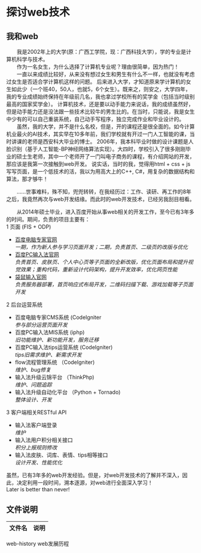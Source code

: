 # 探讨web技术

## 我和web
&emsp;&emsp;我是2002年上的大学(原：广西工学院，现：广西科技大学），学的专业是计算机科学与技术。  
&emsp;&emsp;作为一名女生，为什么选择了计算机专业呢？理由很简单，因为热门！  
&emsp;&emsp;一直以来成绩比较好，从来没有想过女生和男生有什么不一样，也就没有考虑过女生是否适合学计算机这样的问题。
后来进入大学，才知道原来学计算机的女生如此少（一个班40，50人，也就5，6个女生）。既来之，则安之，大学四年，我的专业成绩始终保持在年级前几名，我也拿过学校所有的奖学金（包括当时级别最高的国家奖学金）。
计算机技术，还是要以动手能力来说话，我的成绩虽然好，但是动手能力还是没法跟一些技术比较牛的男生比的。在当时，只能说，我是女生中少有的可以自己重装系统，自己动手写程序，独立完成作业和毕业设计的。
&emsp;&emsp;虽然，我的大学，并不是什么名校，但是，开的课程还是很全面的。如今计算机业最火的AI技术，其实早在10多年前，我们学校就有开过一门人工智能的课，当时讲课的老师是西安科大毕业的博士。
2006年，我本科毕业时做的设计课题是人脸识别（基于人工智能-BP神经网络算法实现）。大四时，学校引入了很多刚刚毕业的硕士生老师，其中一个老师开了一门叫电子商务的课程，有介绍网站的开发，那应该是我第一次接触到web开发。
说实话，当时的我，觉得用html + css + js 写写页面，是一个低技术的活，我以为用高大上的C++, C#，用复杂的数据结构和算法，那才够牛！

&emsp;&emsp;......世事难料，殊不知，兜兜转转，在我经历过：工作、读研、再工作的8年之后，我竟然再次与web开发结缘。而此时的web开发技术，已经另我刮目相看。

&emsp;&emsp;从2014年硕士毕业，进入百度开始从事web相关的开发工作，至今已有3年多的时间。期间，负责的项目主要有：  
1 页面 (FIS + ODP)
* [百度电脑专家官网](http://zj.baidu.com/)     
    *一期，作为新人参与学习页面开发；二期，负责首页、二级页的改版与优化*
* [百度PC输入法官网](https://shurufa.baidu.com/)   
    *负责首页、皮肤页、个人中心页等子页面的全新改版，优化页面布局和提升视觉效果；重构代码，重新设计代码架构，提升开发效率，优化网页性能*
* [袋鼠输入官网](http://daishu.baidu.com/)   
    *负责服务器部署，首页响应式布局开发，二维码扫描下载、游戏加载等子页面开发*

2 后台运营系统
* 百度电脑专家CMS系统 (CodeIgniter    
    *参与部分运营页面开发* 
* 百度PC输入法MIS系统 (iphp)         
    *旧功能维护、新功能开发，服务迁移*
* 百度PC输入法tips运营系统 (CodeIgniter)  
    *tips旧需求维护、新需求开发*
* flow流程管理系统 （CodeIgniter)    
    *维护、bug修复*
* 输入法升级云锦平台 （ThinkPhp)      
    *维护、问题追踪*
* 输入法升级自动化平台 （Python + Tornado)  
    *整体设计、开发*

3 客户端相关RESTful API
* 输入法客户端登录         
    *维护*
* 输入法用户积分相关接口    
    *积分上报规则修改*
* 输入法皮肤、词库、表情、tips相等接口  
    *设计开发、性能优化*

虽然，已有3年多的web开发经验。但是，对web开发技术的了解并不深入，因此，决定利用一段时间，溯本逐源，对web进行全面深入学习！  
Later is better than never!

## 文件说明
文件名 |说明  
------------ | ---------- 
web-history   web发展历程

